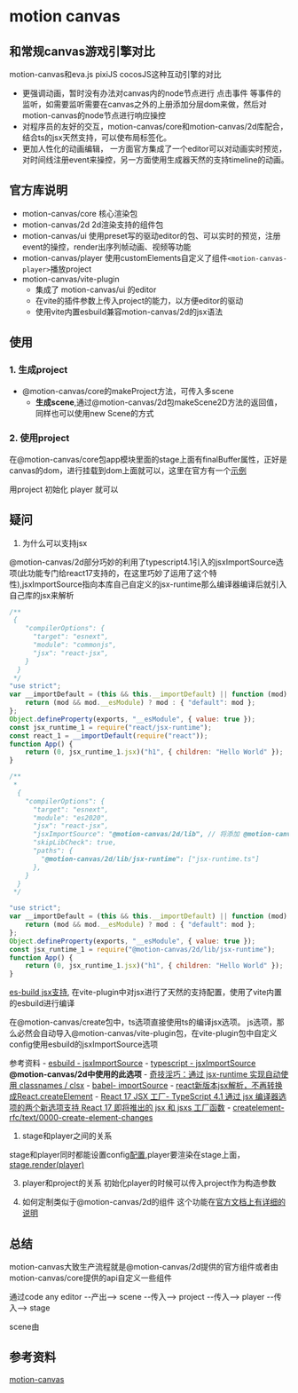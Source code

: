 # motion canvas

## 和常规canvas游戏引擎对比
motion-canvas和eva.js pixiJS cocosJS这种互动引擎的对比
- 更强调动画，暂时没有办法对canvas内的node节点进行 点击事件 等事件的监听，如需要监听需要在canvas之外的上册添加分层dom来做，然后对motion-canvas的node节点进行响应操控
- 对程序员的友好的交互，motion-canvas/core和motion-canvas/2d库配合，结合ts的jsx天然支持，可以使布局标签化。
- 更加人性化的动画编辑， 一方面官方集成了一个editor可以对动画实时预览，对时间线注册event来操控，另一方面使用生成器天然的支持timeline的动画。

## 官方库说明

- motion-canvas/core 核心渲染包
- motion-canvas/2d 2d渲染支持的组件包
- motion-canvas/ui 使用preset写的驱动editor的包、可以实时的预览，注册event的操控，render出序列帧动画、视频等功能
- motion-canvas/player 使用customElements自定义了组件`<motion-canvas-player>`播放project
- motion-canvas/vite-plugin 
  - 集成了 motion-canvas/ui 的editor
  - 在vite的插件参数上传入project的能力，以方便editor的驱动
  - 使用vite内置esbuild兼容motion-canvas/2d的jsx语法
  

## 使用

### 1. 生成project

- @motion-canvas/core的makeProject方法，可传入多scene
  - **生成scene**,通过@motion-canvas/2d包makeScene2D方法的返回值， 同样也可以使用new Scene的方式
  
### 2. 使用project

在@motion-canvas/core包app模块里面的stage上面有finalBuffer属性，正好是canvas的dom，进行挂载到dom上面就可以，这里在官方有一个[示例](https://github1s.com/motion-canvas/motion-canvas/blob/HEAD/packages/player/src/main.ts#L82)

用project 初始化 player 就可以

## 疑问

1. 为什么可以支持jsx

  @motion-canvas/2d部分巧妙的利用了typescript4.1引入的jsxImportSource选项(此功能专门给react17支持的，在这里巧妙了运用了这个特性),jsxImportSource指向本库自己自定义的jsx-runtime那么编译器编译后就引入自己库的jsx来解析

  ```js
  /**
   {
      "compilerOptions": {
        "target": "esnext",
        "module": "commonjs",
        "jsx": "react-jsx",
      }
    }
   */
  "use strict";
  var __importDefault = (this && this.__importDefault) || function (mod) {
      return (mod && mod.__esModule) ? mod : { "default": mod };
  };
  Object.defineProperty(exports, "__esModule", { value: true });
  const jsx_runtime_1 = require("react/jsx-runtime");
  const react_1 = __importDefault(require("react"));
  function App() {
      return (0, jsx_runtime_1.jsx)("h1", { children: "Hello World" });
  }

  /**
   * 
    {
      "compilerOptions": {
        "target": "esnext",
        "module": "es2020",
        "jsx": "react-jsx",
        "jsxImportSource": "@motion-canvas/2d/lib", // 将添加 @motion-canvas/2d/lib/jsx-runtime 作为 _jsx 工厂的导入。
        "skipLibCheck": true,
        "paths": {
          "@motion-canvas/2d/lib/jsx-runtime": ["jsx-runtime.ts"]
        },
      }
    }
   */

  "use strict";
  var __importDefault = (this && this.__importDefault) || function (mod) {
      return (mod && mod.__esModule) ? mod : { "default": mod };
  };
  Object.defineProperty(exports, "__esModule", { value: true });
  const jsx_runtime_1 = require("@motion-canvas/2d/lib/jsx-runtime");
  function App() {
      return (0, jsx_runtime_1.jsx)("h1", { children: "Hello World" });
  }


  ```


  [es-build jsx支持](https://github1s.com/motion-canvas/motion-canvas/blob/HEAD/packages/vite-plugin/src/main.ts#L467), 在vite-plugin中对jsx进行了天然的支持配置，使用了vite内置的esbuild进行编译

  在@motion-canvas/create包中，ts选项直接使用ts的编译jsx选项。 js选项，那么必然会自动导入@motion-canvas/vite-plugin包，在vite-plugin包中自定义config使用esbuild的jsxImportSource选项

  参考资料
    - [esbuild - jsxImportSource](https://esbuild.github.io/api/#jsx-import-source)
    - [typescript - jsxImportSource](https://www.typescriptlang.org/tsconfig#jsxImportSource) **@motion-canvas/2d中使用的此选项**
    - [奇技淫巧：通过 jsx-runtime 实现自动使用 classnames / clsx](https://zhuanlan.zhihu.com/p/420248803)
    - [babel- importSource](https://babeljs.io/docs/babel-preset-react#importsource)
    - [react新版本jsx解析，不再转换成React.createElement](https://zh-hans.legacy.reactjs.org/blog/2020/09/22/introducing-the-new-jsx-transform.html)
    - [React 17 JSX 工厂- TypeScript 4.1 通过 jsx 编译器选项的两个新选项支持 React 17 即将推出的 jsx 和 jsxs 工厂函数](https://devblogs.microsoft.com/typescript/announcing-typescript-4-1/#jsx-factories)
    - [createlement-rfc/text/0000-create-element-changes](https://github.com/reactjs/rfcs/blob/createlement-rfc/text/0000-create-element-changes.md#detailed-design)

1. stage和player之间的关系

  stage和player同时都能设置config[配置](https://github1s.com/motion-canvas/motion-canvas/blob/HEAD/packages/player/src/main.ts#L256),player要渲染在stage上面，[stage.render(player)](https://github1s.com/motion-canvas/motion-canvas/blob/HEAD/packages/player/src/main.ts#L244)

3. player和project的关系
  初始化player的时候可以传入project作为构造参数

4. 如何定制类似于@motion-canvas/2d的组件
  这个功能在[官方文档上有详细的说明](https://motioncanvas.io/docs/custom-components)


## 总结

motion-canvas大致生产流程就是@motion-canvas/2d提供的官方组件或者由motion-canvas/core提供的api自定义一些组件

通过code any editor --产出--> scene --传入--> project --传入--> player --传入--> stage
   
scene由

## 参考资料

[motion-canvas](https://github1s.com/motion-canvas/motion-canvas/blob/HEAD/packages/2d/package.json)